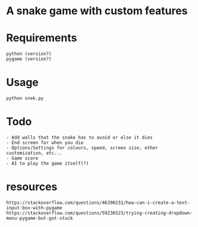 # A snake game with custom features

# Requirements

	python (version?)
	pygame (version?)

# Usage

	python snek.py

# Todo

    - Add walls that the snake has to avoid or else it dies
	- End screen for when you die
    - Options/Settings for colours, speed, screen size, other customization, etc...
    - Game score
    - AI to play the game itself(?)

# resources

	https://stackoverflow.com/questions/46390231/how-can-i-create-a-text-input-box-with-pygame
	https://stackoverflow.com/questions/59236523/trying-creating-dropdown-menu-pygame-but-got-stuck
